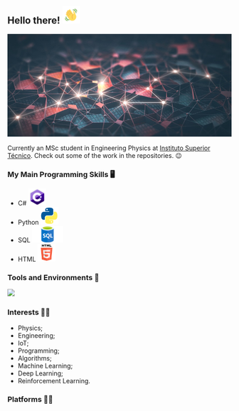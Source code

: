 ## Hello there!  <img src="waving.gif" width="40px">

![Image](GitHubBackground.jpg)

Currently an MSc student in Engineering Physics at [Instituto Superior Técnico](https://tecnico.ulisboa.pt/pt/). Check out some of the work in the repositories. :wink:

### My Main Programming Skills :desktop_computer: 
- C# <img src="csharp.png" width="40px">
- Python <img src="python_logo.png" width="40px">
- SQL <img src="SQL.png" width="70px">
- HTML <img src="html.png" width="40px">

### Tools and Environments 🔧
<p align=”center”>
<a href=”linkedin.com/in/tiago-martins-9ba0a9154”>
<img src=”https://img.shields.io/badge/Linkedin-Tiago%20Martins-blue?logo=Linkedin">
</a>
</p>


### Interests 👨‍💻
- Physics;
- Engineering;
- IoT;
- Programming;
- Algorithms;
- Machine Learning;
- Deep Learning;
- Reinforcement Learning.

### Platforms 👨‍💻


<!--
**taamfp/taamfp** is a ✨ _special_ ✨ repository because its `README.md` (this file) appears on your GitHub profile.
-->
